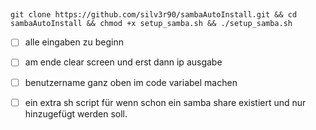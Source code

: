 ##
    git clone https://github.com/silv3r90/sambaAutoInstall.git && cd sambaAutoInstall && chmod +x setup_samba.sh && ./setup_samba.sh

- [ ] alle eingaben zu beginn

- [ ] am ende clear screen und erst dann ip ausgabe

- [ ] benutzername ganz oben im code variabel machen

- [ ] ein extra sh script für wenn schon ein samba share existiert und nur hinzugefügt werden soll.
